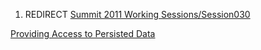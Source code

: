 1.  REDIRECT [Summit 2011 Working
    Sessions/Session030](Summit_2011_Working_Sessions/Session030 "wikilink")

[Providing Access to Persisted
Data](Category:Summit_2011_OWASP_Secure_Coding_Workshop_Track "wikilink")